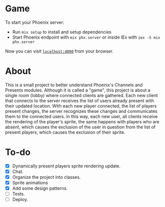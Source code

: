 # Game

To start your Phoenix server:

  * Run `mix setup` to install and setup dependencies
  * Start Phoenix endpoint with `mix phx.server` or inside IEx with `iex -S mix phx.server`

Now you can visit [`localhost:4000`](http://localhost:4000) from your browser.

# About

This is a small project to better understand Phoenix's Channels and Presents modules. Although it is called a "game", this project is about a single room (lobby) where connected clients are gathered. Each new client that connects to the server receives the list of users already present with their updated location. With each new player connected, the list of players present changes, the server recognizes these changes and communicates them to the connected users. In this way, each new user, all clients receive the rendering of the player's sprite, the same happens with players who are absent, which causes the exclusion of the user in question from the list of present players, which causes the exclusion of their sprite.

# To-do
- [x] Dynamically present players sprite rendering update.
- [x] Chat.
- [x] Organize the project into classes.
- [x] Sprite animations
- [x] Add some design patterns.
- [ ] Tests.
- [ ] Deploy.
